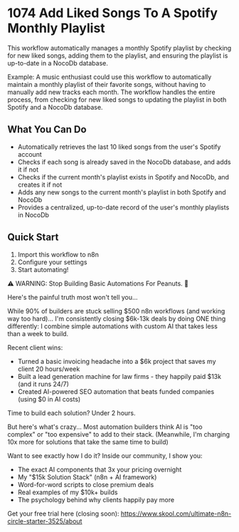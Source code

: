 # 1074 Add Liked Songs To A Spotify Monthly Playlist

This workflow automatically manages a monthly Spotify playlist by checking for new liked songs, adding them to the playlist, and ensuring the playlist is up-to-date in a NocoDb database.

Example: A music enthusiast could use this workflow to automatically maintain a monthly playlist of their favorite songs, without having to manually add new tracks each month. The workflow handles the entire process, from checking for new liked songs to updating the playlist in both Spotify and a NocoDb database.

## What You Can Do
- Automatically retrieves the last 10 liked songs from the user's Spotify account
- Checks if each song is already saved in the NocoDb database, and adds it if not
- Checks if the current month's playlist exists in Spotify and NocoDb, and creates it if not
- Adds any new songs to the current month's playlist in both Spotify and NocoDb
- Provides a centralized, up-to-date record of the user's monthly playlists in NocoDb

## Quick Start
1. Import this workflow to n8n
2. Configure your settings
3. Start automating!

⚠️ WARNING: Stop Building Basic Automations For Peanuts. 🚫

Here's the painful truth most won't tell you...

While 90% of builders are stuck selling $500 n8n workflows (and working way too hard)...
I'm consistently closing $6k-13k deals by doing ONE thing differently:
I combine simple automations with custom AI that takes less than a week to build.

Recent client wins:
* Turned a basic invoicing headache into a $6k project that saves my client 20 hours/week
* Built a lead generation machine for law firms - they happily paid $13k (and it runs 24/7)
* Created AI-powered SEO automation that beats funded companies (using $0 in AI costs)

Time to build each solution? Under 2 hours.

But here's what's crazy...
Most automation builders think AI is "too complex" or "too expensive" to add to their stack.
(Meanwhile, I'm charging 10x more for solutions that take the same time to build)

Want to see exactly how I do it?
Inside our community, I show you:
* The exact AI components that 3x your pricing overnight
* My "$15k Solution Stack" (n8n + AI framework)
* Word-for-word scripts to close premium deals
* Real examples of my $10k+ builds
* The psychology behind why clients happily pay more

Get your free trial here (closing soon): https://www.skool.com/ultimate-n8n-circle-starter-3525/about
